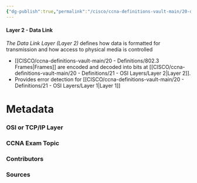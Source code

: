 ```yaml
---
{"dg-publish":true,"permalink":"/cisco/ccna-definitions-vault-main/20-definitions/21-osi-layers/layer-2/"}
---
```


#### Layer 2 - Data Link
*The Data Link Layer (Layer 2)* defines how data is formatted for transmission and how access to physical media is controlled
- [[CISCO/ccna-definitions-vault-main/20 - Definitions/802.3 Frames\|Frames]] are encoded and decoded into bits at [[CISCO/ccna-definitions-vault-main/20 - Definitions/21 - OSI Layers/Layer 2\|Layer 2]].
- Provides error detection for [[CISCO/ccna-definitions-vault-main/20 - Definitions/21 - OSI Layers/Layer 1\|Layer 1]]

# Metadata
### OSI or TCP/IP Layer

### CCNA Exam Topic

### Contributors

### Sources

